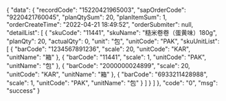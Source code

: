 {
  "data": {
    "recordCode": "15220421965003",
    "sapOrderCode": "9220421760045",
    "planQtySum": 20,
    "planItemSum": 1,
    "orderCreateTime": "2022-04-21 18:49:52",
    "orderSubmiter": null,
    "detailList": [
      {
        "skuCode": "11441",
        "skuName": "糙米卷卷（蛋黄味）180g",
        "planQty": 20,
        "actualQty": 0,
        "unit": "包",
        "unitCode": "PAK",
        "skuUnitList": [
          {
            "barCode": "1234567891236",
            "scale": 20,
            "unitCode": "KAR",
            "unitName": "箱"
          },
          {
            "barCode": "11441",
            "scale": 1,
            "unitCode": "PAK",
            "unitName": "包"
          },
          {
            "barCode": "2000000024899",
            "scale": 20,
            "unitCode": "KAR",
            "unitName": "箱"
          },
          {
            "barCode": "6933211428988",
            "scale": 1,
            "unitCode": "PAK",
            "unitName": "包"
          }
        ]
      }
    ]
  },
  "code": "0",
  "msg": "success"
}
